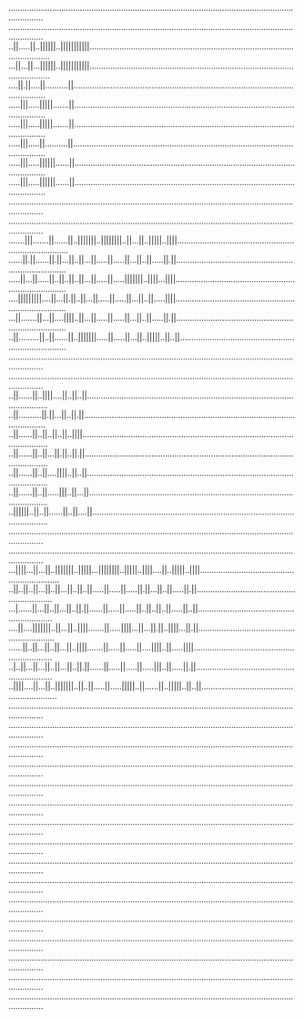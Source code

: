 ...........................................................................................................................................
...........................................................................................................................................
..||.....||..||||||..|||||||||||...........................................................................................................
...||...||...||||||..|||||||||||...........................................................................................................
....||.||....||..........||................................................................................................................
.....|||.....|||||.......||................................................................................................................
.....|||.....|||||.......||................................................................................................................
.....|||.....||..........||................................................................................................................
.....|||.....||||||......||................................................................................................................
.....|||.....||||||......||................................................................................................................
...........................................................................................................................................
...........................................................................................................................................
.......|||.......||......||..|||||||..||||||||..||...||..|||||..||||.............................................................................
......||.||......||.||...||..||...||.....||.....||...||..||.....||.||............................................................................
.....||...||.....||..||..||..||...||.....||.....|||||||..||||...||||.............................................................................
....|||||||||....||...||.||..||...||.....||.....||...||..||.....||||.............................................................................
...||.......||...||....||||..||...||.....||.....||...||..||.....||.||............................................................................
..||.........||..||......||..|||||||.....||.....||...||..|||||..||..||...........................................................................
...........................................................................................................................................
...........................................................................................................................................
..||......||..||||....||..||..||...........................................................................................................
..||..........||.||...||..||.||............................................................................................................
..||......||..||..||..||..||||.............................................................................................................
..||......||..||...||.||..||.||............................................................................................................
..||......||..||....||||..||..||...........................................................................................................
..||......||..||.....|||..||...||..........................................................................................................
..||||||..||..||......||..||....||.........................................................................................................
...........................................................................................................................................
...........................................................................................................................................
...||||...||...||..|||||||..|||||...||||||||..|||||..||||....||..|||||..||||...............................................................
..||..||..||...||..||...||..||..||.....||.....||.....||.||...||..||.....||.||..............................................................
...|......||...||..||...||..||.||......||.....||.....||..||..||..||.....||..||.............................................................
....||....|||||||..||...||..||||.......||.....||||...||...||.||..||||...||.||..............................................................
......||..||...||..||...||..||||.......||.....||.....||....||||..||.....||||...............................................................
..|..||...||...||..||...||..||.||......||.....||.....||.....|||..||.....||.||..............................................................
..||||....||...||..|||||||..||..||.....||.....|||||..||......||..|||||..||..||.............................................................
...........................................................................................................................................
...........................................................................................................................................
...........................................................................................................................................
...........................................................................................................................................
...........................................................................................................................................
...........................................................................................................................................
...........................................................................................................................................
...........................................................................................................................................
...........................................................................................................................................
...........................................................................................................................................
...........................................................................................................................................
...........................................................................................................................................
...........................................................................................................................................
...........................................................................................................................................
...........................................................................................................................................
...........................................................................................................................................



